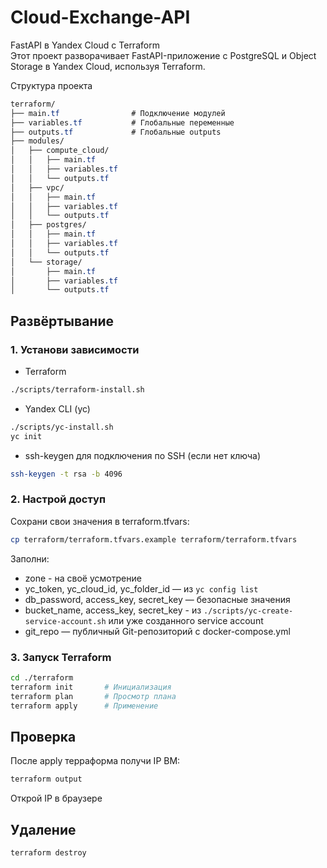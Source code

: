 # Cloud-Exchange-API

FastAPI в Yandex Cloud с Terraform    
Этот проект разворачивает FastAPI-приложение с PostgreSQL и Object Storage в Yandex Cloud, используя Terraform.

Структура проекта
```css
terraform/
├── main.tf                # Подключение модулей
├── variables.tf           # Глобальные переменные
├── outputs.tf             # Глобальные outputs
├── modules/
│   ├── compute_cloud/
│   │   ├── main.tf
│   │   ├── variables.tf
│   │   └── outputs.tf
│   ├── vpc/
│   │   ├── main.tf
│   │   ├── variables.tf
│   │   └── outputs.tf
│   ├── postgres/
│   │   ├── main.tf
│   │   ├── variables.tf
│   │   └── outputs.tf
│   └── storage/
│       ├── main.tf
│       ├── variables.tf
│       └── outputs.tf
```

## Развёртывание
### 1. Установи зависимости
* Terraform 
```bash
./scripts/terraform-install.sh
```
* Yandex CLI (yc)
```bash
./scripts/yc-install.sh
yc init
```
* ssh-keygen для подключения по SSH (если нет ключа)
```bash
ssh-keygen -t rsa -b 4096
```

### 2. Настрой доступ
Сохрани свои значения в terraform.tfvars:

```bash
cp terraform/terraform.tfvars.example terraform/terraform.tfvars
```
Заполни:
* zone - на своё усмотрение
* yc_token, yc_cloud_id, yc_folder_id — из ```yc config list```
* db_password, access_key, secret_key — безопасные значения
* bucket_name, access_key, secret_key - из ```./scripts/yc-create-service-account.sh``` или уже созданного service account
* git_repo — публичный Git-репозиторий с docker-compose.yml

### 3. Запуск Terraform
```bash
cd ./terraform
terraform init       # Инициализация
terraform plan       # Просмотр плана
terraform apply      # Применение
```

## Проверка
После apply терраформа получи IP ВМ:
```bash
terraform output
```
Открой IP в браузере

## Удаление
```bash
terraform destroy
```